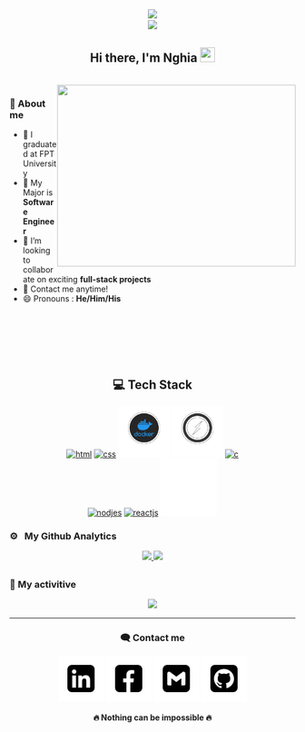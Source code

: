 <div id="header" align="center">
  <img src="https://media.giphy.com/media/M9gbBd9nbDrOTu1Mqx/giphy.gif" width="100"/> <br/>
  <img src="https://komarev.com/ghpvc/?username=nghia14302&style=for-the-badge" /> <br/>
</div>
  
  <div align="center">
         <h2> Hi there, I'm Nghia <img src="https://raw.githubusercontent.com/MartinHeinz/MartinHeinz/master/wave.gif" width="26px" height="26px" /> </h2>
  </div>
 
<br>
  <img align="right" src="https://github.com/nghia14302/nghia14302/blob/main/logo/banner2.gif" height="320px" width="420px"/>
  
  <h3> 🎈 About me </h3>
  
  - 🔭 I graduated at FPT University 
  - 🌱 My Major is **Software Engineer**
  - 👯  I’m looking to collaborate on exciting **full-stack projects**
  - 💬 Contact me anytime!
  - 😄 Pronouns : **He/Him/His**
<br>
<br>
<br>
<br>
<br>
<div align="center">
  <h2> 💻 Tech Stack </h2>
  <a margin="10" href="https://developer.mozilla.org/en-US/docs/Web/HTML" target="_blank"><img margin="10px" height="100" src="https://github.com/nghia14302/nghia14302/blob/main/logo/Teck%20Stack/html5.gif" alt="html"></a>
  <a margin="10" href="https://developer.mozilla.org/en-US/docs/Web/CSS" target="_blank"><img margin="10px" height="100" src="https://github.com/nghia14302/nghia14302/blob/main/logo/Teck%20Stack/css.gif" alt="css"></a>
  <a margin="10" href="" target="_blank"><img margin="10px" height="90" src="https://github.com/nghianguyent/nghianguyent/blob/main/logo/Teck%20Stack/docker.gif" alt="docker"></a>
  <a margin="10" href="" target="_blank"><img margin="10px" height="90" src="https://github.com/nghianguyent/nghianguyent/blob/main/logo/Teck%20Stack/socketio.gif" alt="socketio"></a>
    <a margin="10" href="" target="_blank"><img margin="10px" height="90" src="https://github.com/nghianguyent/nghianguyent/blob/main/logo/Teck%20Stack/c.gif" alt="c"></a>
  <br>
  <a margin="10" href="https://reactjs.org/" target="_blank"><img margin="10px" height="100" src="https://github.com/nghia14302/nghia14302/blob/main/logo/Teck%20Stack/nodejs.gif" alt="nodjes"></a>
  <a margin="10" href="https://nodejs.org/en/" target="_blank"><img margin="10px" height="100" src="https://github.com/nghia14302/nghia14302/blob/main/logo/Teck%20Stack/reactjs.gif" alt="reactjs"></a>
   <a margin="10" href="" target="_blank"><img margin="10px" height="100" src="https://github.com/nghianguyent/nghianguyent/blob/main/logo/Teck%20Stack/java.gif" alt="reactjs"></a>
</div>


<h3>⚙️ &nbsp; My Github Analytics </h3>
<p align="center">
<a href="https://github.com/smir45">
  <img height="140em" margin="20px" src="https://github-readme-streak-stats.herokuapp.com/?user=nghianguyent&theme=tokyonight"/>
   <img src="https://github-readme-stats.vercel.app/api?username=nghianguyent&theme=tokyonight" height="140em"/>
</a>
</p>

<h2></h2>
<h3>🎉 My activitive </h3>
<div align="center">
  <img height="290px" src="https://github-readme-activity-graph.cyclic.app/graph?username=nghianguyent&hide_border=true&theme=nightowl" />
</div>

------

<div align="center">
  <h3>🗨️ Contact me</h3>
  <div align="center">
    <a href="https://www.linkedin.com/in/ngh%C4%A9a-nguy%E1%BB%85n-2a3866160" target="blank"><img align="center"
      src="https://github.com/nghianguyent/nghianguyent/blob/main/logo/Social/linkedin.gif"
      alt="adam pithewan" width="80" /></a>
  <a href="https://www.facebook.com/penginnef/" target="blank"><img align="center"
      src="https://github.com/nghianguyent/nghianguyent/blob/main/logo/Social/facebook.gif"
      alt="adam pithen wala" width="80" /></a>
  <a href="mailto: contact.nghianguyent@gmail.com" target="blank"><img align="center"
      src="https://github.com/nghianguyent/nghianguyent/blob/main/logo/Social/gmail.gif"
      alt="_._.adam._"  width="80" /></a>
  <a href="https://github.com/nghianguyent/" target="blank"><img align="center"
      src="https://github.com/nghianguyent/nghianguyent/blob/main/logo/Social/github.gif"
      alt="adampithewan"  width="80" /></a>
  </div>
  
  <h4>🔥 Nothing can be impossible 🔥<h4>
  
</div>

